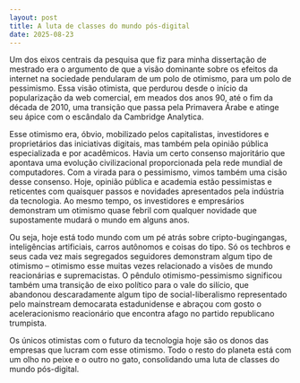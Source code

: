 ```yaml
---
layout: post
title: A luta de classes do mundo pós-digital
date: 2025-08-23
---
```

Um dos eixos centrais da pesquisa que fiz para minha dissertação de mestrado era o argumento de que a visão dominante sobre os efeitos da internet na sociedade pendularam de um polo de otimismo, para um polo de pessimismo. Essa visão otimista, que perdurou desde o início da popularização da web comercial, em meados dos anos 90, até o fim da década de 2010, uma transição que passa pela Primavera Árabe e atinge seu ápice com o escândalo da Cambridge Analytica.

Esse otimismo era, óbvio, mobilizado pelos capitalistas, investidores e proprietários das iniciativas digitais, mas também pela opinião pública especializada e por acadêmicos. Havia um certo consenso majoritário que apontava uma evolução civilizacional proporcionada pela rede mundial de computadores. Com a virada para o pessimismo, vimos também uma cisão desse consenso. Hoje, opinião pública e academia estão pessimistas e reticentes com quaisquer passos e novidades apresentados pela indústria da tecnologia. Ao mesmo tempo, os investidores e empresários demonstram um otimismo quase febril com qualquer novidade que supostamente mudará o mundo em alguns anos.

Ou seja, hoje está todo mundo com um pé atrás sobre cripto-bugingangas, inteligências artificiais, carros autônomos e coisas do tipo. Só os techbros e seus cada vez mais segregados seguidores demonstram algum tipo de otimismo – otimismo esse muitas vezes relacionado a visões de mundo reacionárias e supremacistas. O pêndulo otimismo-pessimismo significou também uma transição de eixo político para o vale do silício, que abandonou descaradamente algum tipo de social-liberalismo representado pelo mainstream democarata estadunidense e abraçou com gosto o aceleracionismo reacionário que encontra afago no partido republicano trumpista.

Os únicos otimistas com o futuro da tecnologia hoje são os donos das empresas que lucram com esse otimismo. Todo o resto do planeta está com um olho no peixe e o outro no gato, consolidando uma luta de classes do mundo pós-digital.